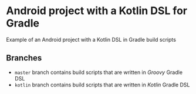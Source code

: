 # Android project with a Kotlin DSL for Gradle

Example of an Android project with a Kotlin DSL in Gradle build scripts

## Branches
- `master` branch contains build scripts that are written in *Groovy* Gradle DSL
- `kotlin` branch contains build scripts that are written in *Kotlin* Gradle DSL

